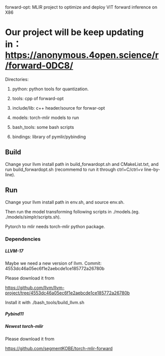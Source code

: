forward-opt: MLIR project to optimize and deploy VIT forward inference on X86

Our project will be keep updating in：https://anonymous.4open.science/r/forward-0DC8/
=======================

Directories:

1. python: python tools for quantization.

2. tools: cpp of forward-opt

3. include/lib: c++ header/source for forwar-opt 

4. models: torch-mlir models to run

5. bash_tools: some bash scripts

6. bindings: library of pymlir/pybinding

## Build 

Change your llvm install path in build_forwardopt.sh and CMakeList.txt, and run build_forwardopt.sh (recommemd to run it through ctrl+C/ctrl+v line-by-line).

## Run

Change your llvm install path in env.sh, and source env.sh.

Then run the model transforming following scripts in ./models.(eg. ./models/simplr/scripts.sh). 

Pytorch to mlir needs torch-mlir python package.

### Dependencies
##### LLVM-17
Maybe we need a new version of llvm. Commit: 4553dc46a05ec6f1e2aebcde1ce185772a26780b

Please download it from

https://github.com/llvm/llvm-project/tree/4553dc46a05ec6f1e2aebcde1ce185772a26780b

Install it with ./bash_tools/build_llvm.sh

##### Pybind11

##### Newest torch-mlir 

Please download it from

https://github.com/segmentKOBE/torch-mlir-forward
